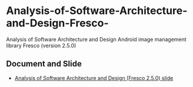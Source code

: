 # Analysis-of-Software-Architecture-and-Design-Fresco-

Analysis of Software Architecture and Design​ Android image management library Fresco (version 2.5.0)

## Document and Slide

- [Analysis of Software Architecture and Design (Fresco 2.5.0) slide](https://www.canva.com/design/DAEv_7YnB2w/bM3RVgxuJImXHhDUz57pvQ/view?utm_content=DAEv_7YnB2w&utm_campaign=designshare&utm_medium=link&utm_source=sharebutton)
